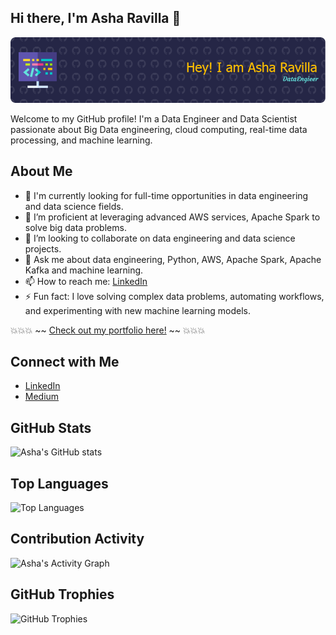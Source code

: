 ##  Hi there, I'm Asha Ravilla 👋
![GitHub Banner](files/github-header-image.png)
<!--
**AshaRavilla/AshaRavilla** is a ✨ _special_ ✨ repository because its `README.md` (this file) appears on your GitHub profile.

Here are some ideas to get you started:

- 🔭 I’m currently working on ...
- 🌱 I’m currently learning ...
- 👯 I’m looking to collaborate on ...
- 🤔 I’m looking for help with ...
- 💬 Ask me about ...
- 📫 How to reach me: ...
- 😄 Pronouns: ...
- ⚡ Fun fact: ...
-->

Welcome to my GitHub profile! I'm a Data Engineer and Data Scientist passionate about Big Data engineering, cloud computing, real-time data processing, and machine learning.

## About Me

- 🔭 I'm currently looking for full-time opportunities in data engineering and data science fields.
- 🌱 I’m proficient at leveraging advanced AWS services, Apache Spark to solve big data problems.
- 👯 I’m looking to collaborate on data engineering and data science projects.
- 💬 Ask me about data engineering, Python, AWS, Apache Spark, Apache Kafka and machine learning.
- 📫 How to reach me: [LinkedIn](https://www.linkedin.com/in/asha-ravilla/)
- ⚡ Fun fact: I love solving complex data problems, automating workflows, and experimenting with new machine learning models.

💥💥💥 ~~ [Check out my portfolio here!](https://github.com/AshaRavilla/portfolio) ~~ 💥💥💥

## Connect with Me

- [LinkedIn](https://www.linkedin.com/in/asha-ravilla/)
- [Medium](https://medium.com/@ashalatha579)

## GitHub Stats

![Asha's GitHub stats](https://github-readme-stats.vercel.app/api?username=AshaRavilla&show_icons=true&theme=radical)

## Top Languages

![Top Languages](https://github-readme-stats.vercel.app/api/top-langs/?username=AshaRavilla&layout=compact&theme=radical)

## Contribution Activity

![Asha's Activity Graph](https://github-readme-activity-graph.cyclic.app/graph?username=AshaRavilla&theme=react-dark&hide_border=true&area=true)

## GitHub Trophies

![GitHub Trophies](https://github-profile-trophy.vercel.app/?username=AshaRavilla&theme=radical&no-bg=true&no-frame=true&row=1&column=6)

